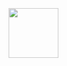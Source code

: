 <div id="header" align="center">
  <img src="https://images.squarespace-cdn.com/content/v1/5ff28eac15120a7c1d21b570/1609888404383-GWIQJFMQW07TGNW7PLQ9/Alex_800x600.gif?format=750w" width="100"/>
</div>
